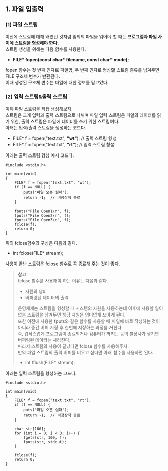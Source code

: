 <h2> <strong> 1. 파일 입출력 </strong> </h2>

<h3> <strong> (1) 파일 스트림 </strong> </h3>

이전에 스트림에 대해 배웠던 것처럼 임의의 파일을 읽어야 할 때는 <b>프로그램과 파일 사이에 스트림을 형성해야 한다.</b> <br>
스트림 생성을 위해는 다음 함수를 사용한다.

* <b>FILE* fopen(const char* filename, const char* mode);</b>

fopen 함수는 첫 번째 인자로 파일명, 두 번째 인자로 형성할 스트림 종류를 넘겨주면 FILE 구조체 변수가 반환된다. <br>
이때 생성된 구조체 변수는 파일에 대한 정보를 담고있다.

<h3> <strong> (2) 입력 스트림&출력 스트림 </strong> </h3>

이제 파일 스트림을 직접 생성해보자. <br>
스트림은 크게 입력과 출력 스트림으로 나뉘며 파일 입력 스트림은 파일의 데이터를 읽기 위한, 출력 스트림은 파일에 데이터를 쓰기 위한 스트림이다. <br>
아래는 입력/출력 스트림을 생성하는 코드다.

* FILE* f = fopen("text.txt", <b>"wt"</b>); // 출력 스트림 형성
* FILE* f = fopen("text.txt", <b>"rt"</b>); // 입력 스트림 형성

아래는 출력 스트림 형성 예시 코드다.

```(c)
#include <stdio.h>

int main(void)
{	
	FILE* f = fopen("text.txt", "wt");
	if (f == NULL) {
		puts("파일 오픈 실패");
		return -1;	// 비정상적 종료
	}

	fputs("File Open1\n", f);
	fputs("File Open2\n", f);
	fputs("File Open3\n", f);
	fclose(f);
	return 0;
}
```

위의 fclose함수의 구성은 다음과 같다.

* int fclose(FILE* stream);

사용이 끝난 스트림은 fclose 함수로 꼭 종료해 주는 것이 좋다.

> <b>참고</b> <br>
fclose 함수를 사용해야 하는 이유는 다음과 같다.
>
>* 자원의 낭비
>* 버퍼링된 데이터의 출력
>
> 운영체제는 스트림을 형성할 때 시스템의 자원을 사용하는데 이후에 사용할 일이 없는 스트림을 남겨두면 해당 자원은 의미없게 쓰이게 된다. <br>
또한 이전에 사용한 fputs와 같은 함수를 사용할 때 파일에 바로 작성하는 것이 아니라 중간 버퍼 저장 후 한번에 저장하는 과정을 거친다. <br>
즉, 갑작스럽게 프로그램이 종료되거나 컴퓨터가 꺼지는 등의 불상사가 생기면 버퍼링된 데이터는 사라진다. <br>
따라서 스트림의 사용이 끝났다면 fclose 함수를 사용해주자. <br>
만약 파일 스트림의 출력 버퍼를 비우고 싶다면 아래 함수를 사용하면 된다.
>
> * int fflush(FILE* stream);

아래는 입력 스트림을 형성하는 코드다.

```(c)
#include <stdio.h>

int main(void)
{	
	FILE* f = fopen("text.txt", "rt");
	if (f == NULL) {
		puts("파일 오픈 실패");
		return -1;	// 비정상적 종료
	}

	char str[100];
	for (int i = 0; i < 3; i++) {
		fgets(str, 100, f);
		fputs(str, stdout);
	}

	fclose(f);
	return 0;
}
```